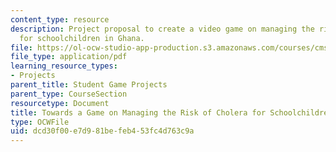 ```yaml
---
content_type: resource
description: Project proposal to create a video game on managing the risk of cholera
  for schoolchildren in Ghana.
file: https://ol-ocw-studio-app-production.s3.amazonaws.com/courses/cms-611j-creating-video-games-fall-2014/dcd30f00e7d981befeb453fc4d763c9a_MITCMS_611JF14_choleragame.pdf
file_type: application/pdf
learning_resource_types:
- Projects
parent_title: Student Game Projects
parent_type: CourseSection
resourcetype: Document
title: Towards a Game on Managing the Risk of Cholera for Schoolchildren in Ghana
type: OCWFile
uid: dcd30f00-e7d9-81be-feb4-53fc4d763c9a
---
```

